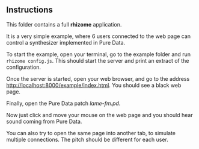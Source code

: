 Instructions
--------------

This folder contains a full **rhizome** application.

It is a very simple example, where 6 users connected to the web page can control a synthesizer implemented in Pure Data. 

To start the example, open your terminal, go to the example folder and run `rhizome config.js`. This should start the server and print an extract of the configuration.

Once the server is started, open your web browser, and go to the address [http://localhost:8000/example/index.html](http://localhost:8000/example/index.html). You should see a black web page.

Finally, open the Pure Data patch *lame-fm.pd*.

Now just click and move your mouse on the web page and you should hear sound coming from Pure Data.

You can also try to open the same page into another tab, to simulate multiple connections. The pitch should be different for each user.

